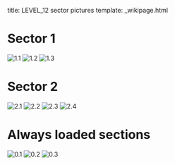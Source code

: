title: LEVEL_12 sector pictures
template: _wikipage.html
# Sector 1
![1.1](1.1.jpg) ![1.2](1.2.jpg) ![1.3](1.3.jpg)   
# Sector 2
![2.1](2.1.jpg) ![2.2](2.2.jpg) ![2.3](2.3.jpg) ![2.4](2.4.jpg)   
# Always loaded sections
![0.1](0.1.jpg) ![0.2](0.2.jpg) ![0.3](0.3.jpg)   
